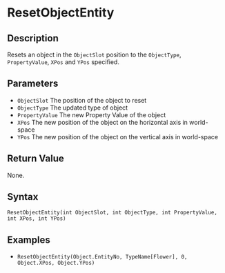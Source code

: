 # ResetObjectEntity

## Description
Resets an object in the `ObjectSlot` position to the `ObjectType`, `PropertyValue`, `XPos` and `YPos` specified.

## Parameters
- `ObjectSlot`
The position of the object to reset
- `ObjectType`
The updated type of object
- `PropertyValue`
The new Property Value of the object
- `XPos`
The new position of the object on the horizontal axis in world-space
- `YPos`
The new position of the object on the vertical axis in world-space

## Return Value
None.

## Syntax
```ResetObjectEntity(int ObjectSlot, int ObjectType, int PropertyValue, int XPos, int YPos)```

## Examples
- ```ResetObjectEntity(Object.EntityNo, TypeName[Flower], 0, Object.XPos, Object.YPos)```